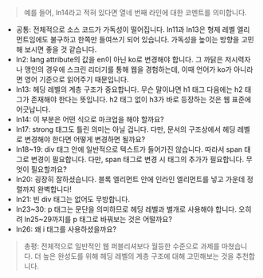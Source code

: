 > 예를 들어, ln14라고 적혀 있다면 열네 번째 라인에 대한 코멘트를 의미합니다.

- 공통: 전체적으로 소스 코드가 가독성이 떨어집니다. ln11과 ln13은 형제 레벨 엘리먼트임에도 불구하고 한쪽만 들여쓰기 되어 있습니다. 가독성을 높이는 방향을 고민해 보시면 좋을 것 같습니다.
- ln2: lang attribute의 값을 en이 아닌 ko로 변경해야 합니다. 그 까닭은 저시력자나 맹인의 경우에 스크린 리더기를 통해 웹을 경험하는데, 이때 언어가 ko가 아니라면 영어 기준으로 읽어주기 때문입니다.
- ln13: 헤딩 레벨의 계층 구조가 중요합니다. 무슨 말이냐면 h1 태그 다음에는 h2 태그가 존재해야 한다는 뜻입니다. h2 태그 없이 h3가 바로 등장하는 것은 웹 표준에 어긋납니다.
- ln14: 이 부분은 어떤 식으로 마크업을 해야 할까요?
- ln17: strong 태그도 틀린 의미는 아닐 겁니다. 다만, 문서의 구조상에서 헤딩 레벨로 변경해야 한다면 어떻게 변경하면 될까요?
- ln18~19: div 태그 안에 일반적으로 텍스트가 들어가진 않습니다. 따라서 span 태그로 변경이 필요합니다. 다만, span 태그로 변경 시 태그의 추가가 필요합니다. 무엇이 필요할까요?
- ln20: 굉장히 잘하셨습니다. 블록 엘리먼트 안에 인라인 엘리먼트를 넣고 가운데 정렬까지 완벽합니다!
- ln21: 빈 div 태그는 없어도 무방합니다.
- ln23~30: p 태그는 문단을 의미하므로 헤딩 레벨과 별개로 사용해야 합니다. 오히려 ln25~29까지를 p 태그로 바꿔보는 것은 어떨까요?
- ln26: 왜 i 태그를 사용하셨을까요?

> 총평: 전체적으로 일반적인 웹 퍼블리셔보다 월등한 수준으로 과제를 마쳤습니다. 더 높은 완성도를 위해 헤딩 레벨의 계층 구조에 대해 고민해보는 것을 추천합니다.